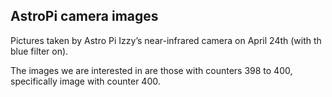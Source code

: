 ## AstroPi camera images
Pictures taken by Astro Pi Izzy’s near-infrared camera on April 24th (with th blue filter on).

The images we are interested in are those with counters 398 to 400, specifically image with counter 400.
